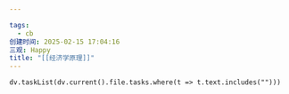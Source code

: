 ```yaml
---

tags:
  - cb
创建时间: 2025-02-15 17:04:16
三观: Happy
title: "[[经济学原理]]"
---
```






```dataviewjs
dv.taskList(dv.current().file.tasks.where(t => t.text.includes("")))
```

